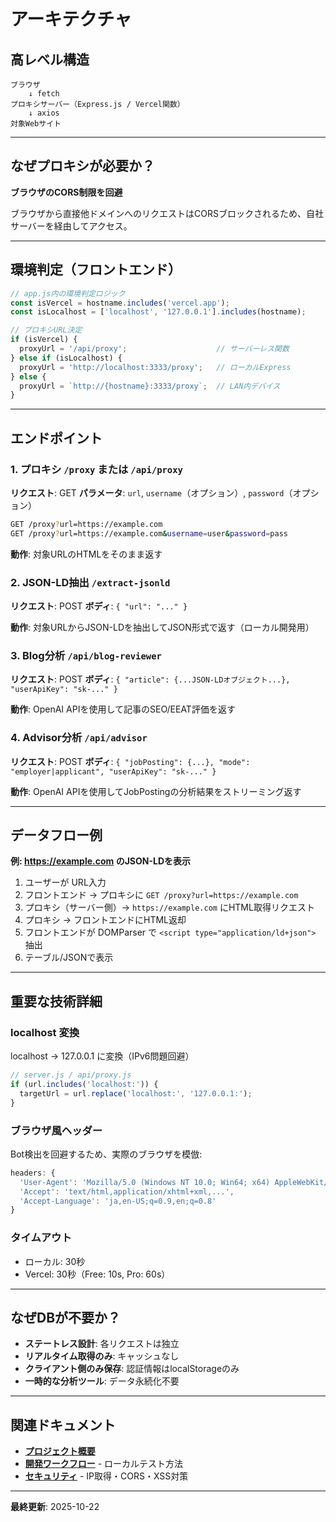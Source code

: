 # アーキテクチャ

## 高レベル構造

```
ブラウザ
    ↓ fetch
プロキシサーバー（Express.js / Vercel関数）
    ↓ axios
対象Webサイト
```

---

## なぜプロキシが必要か？

**ブラウザのCORS制限を回避**

ブラウザから直接他ドメインへのリクエストはCORSブロックされるため、自社サーバーを経由してアクセス。

---

## 環境判定（フロントエンド）

```javascript
// app.js内の環境判定ロジック
const isVercel = hostname.includes('vercel.app');
const isLocalhost = ['localhost', '127.0.0.1'].includes(hostname);

// プロキシURL決定
if (isVercel) {
  proxyUrl = '/api/proxy';                    // サーバーレス関数
} else if (isLocalhost) {
  proxyUrl = 'http://localhost:3333/proxy';   // ローカルExpress
} else {
  proxyUrl = `http://{hostname}:3333/proxy`;  // LAN内デバイス
}
```

---

## エンドポイント

### 1. プロキシ `/proxy` または `/api/proxy`

**リクエスト**: GET
**パラメータ**: `url`, `username`（オプション）, `password`（オプション）

```bash
GET /proxy?url=https://example.com
GET /proxy?url=https://example.com&username=user&password=pass
```

**動作**: 対象URLのHTMLをそのまま返す

### 2. JSON-LD抽出 `/extract-jsonld`

**リクエスト**: POST
**ボディ**: `{ "url": "..." }`

**動作**: 対象URLからJSON-LDを抽出してJSON形式で返す（ローカル開発用）

### 3. Blog分析 `/api/blog-reviewer`

**リクエスト**: POST
**ボディ**: `{ "article": {...JSON-LDオブジェクト...}, "userApiKey": "sk-..." }`

**動作**: OpenAI APIを使用して記事のSEO/EEAT評価を返す

### 4. Advisor分析 `/api/advisor`

**リクエスト**: POST
**ボディ**: `{ "jobPosting": {...}, "mode": "employer|applicant", "userApiKey": "sk-..." }`

**動作**: OpenAI APIを使用してJobPostingの分析結果をストリーミング返す

---

## データフロー例

**例: https://example.com のJSON-LDを表示**

1. ユーザーが URL入力
2. フロントエンド → プロキシに `GET /proxy?url=https://example.com`
3. プロキシ（サーバー側）→ `https://example.com` にHTML取得リクエスト
4. プロキシ → フロントエンドにHTML返却
5. フロントエンドが DOMParser で `<script type="application/ld+json">` 抽出
6. テーブル/JSONで表示

---

## 重要な技術詳細

### localhost 変換

localhost → 127.0.0.1 に変換（IPv6問題回避）

```javascript
// server.js / api/proxy.js
if (url.includes('localhost:')) {
  targetUrl = url.replace('localhost:', '127.0.0.1:');
}
```

### ブラウザ風ヘッダー

Bot検出を回避するため、実際のブラウザを模倣:

```javascript
headers: {
  'User-Agent': 'Mozilla/5.0 (Windows NT 10.0; Win64; x64) AppleWebKit/537.36',
  'Accept': 'text/html,application/xhtml+xml,...',
  'Accept-Language': 'ja,en-US;q=0.9,en;q=0.8'
}
```

### タイムアウト

- ローカル: 30秒
- Vercel: 30秒（Free: 10s, Pro: 60s）

---

## なぜDBが不要か？

- **ステートレス設計**: 各リクエストは独立
- **リアルタイム取得のみ**: キャッシュなし
- **クライアント側のみ保存**: 認証情報はlocalStorageのみ
- **一時的な分析ツール**: データ永続化不要

---

## 関連ドキュメント

- **[プロジェクト概要](./01_PROJECT.md)**
- **[開発ワークフロー](./03_WORKFLOW.md)** - ローカルテスト方法
- **[セキュリティ](./05_SECURITY.md)** - IP取得・CORS・XSS対策

---

**最終更新**: 2025-10-22
